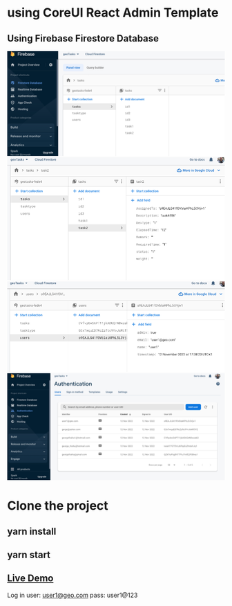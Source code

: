 

# using CoreUI React Admin Template 

## Using Firebase Firestore Database 
![preview image 1](https://raw.githubusercontent.com/Georgefraiha/geoTasks/main/screenshots/Firebase-data-screenshot.png?raw=true)
![preview image 1](https://raw.githubusercontent.com/Georgefraiha/geoTasks/main/screenshots/tasks%20collection.png?raw=true)
![preview image 1](https://raw.githubusercontent.com/Georgefraiha/geoTasks/main/screenshots/users%20collection.png)
![preview image 1](https://raw.githubusercontent.com/Georgefraiha/geoTasks/main/screenshots/Firebase-Auth.png)

# Clone the project
## yarn install
## yarn start

## [Live Demo](geo-tasks.vercel.app)

Log in user: user1@geo.com
pass: user1@123

